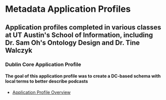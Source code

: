 # Metadata Application Profiles
## Application profiles completed in various classes at UT Austin's School of Information, including Dr. Sam Oh's Ontology Design and Dr. Tine Walczyk

### Dublin Core Application Profile
#### The goal of this application profile was to create a DC-based schema with local terms to better describe podcasts
- [Application Profile Overview](projects-and-work/project-samples/DC-application-profile.pdf)
